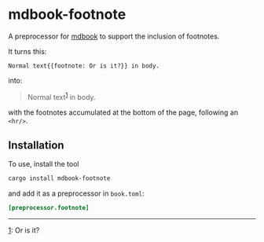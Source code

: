 # mdbook-footnote

A preprocessor for [mdbook](https://github.com/rust-lang/mdBook) to support the inclusion of footnotes.

It turns this:

```text
Normal text{{footnote: Or is it?}} in body.
```

into:

> Normal text<sup><a name="to-footnote-1"><a href="#footnote-1">1</a></a></sup> in body.

with the footnotes accumulated at the bottom of the page, following an `<hr/>`.

## Installation

To use, install the tool

```sh
cargo install mdbook-footnote
```

and add it as a preprocessor in `book.toml`:

```toml
[preprocessor.footnote]
```

<p><hr/>
<p><a name="footnote-1"><a href="#to-footnote-1">1</a></a>: Or is it?</p>
